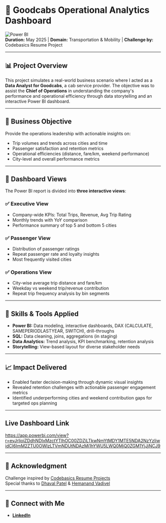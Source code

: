 # 🚖 Goodcabs Operational Analytics Dashboard

![Power BI](https://img.shields.io/badge/Tool-Power%20BI-blue)  
**Duration:** May 2025 | **Domain:** Transportation & Mobility | **Challenge by:** Codebasics Resume Project

---

## 📊 Project Overview

This project simulates a real-world business scenario where I acted as a **Data Analyst for Goodcabs**, a cab service provider. The objective was to assist the **Chief of Operations** in understanding the company's performance and operational efficiency through data storytelling and an interactive Power BI dashboard.

---

## 🎯 Business Objective

Provide the operations leadership with actionable insights on:

- Trip volumes and trends across cities and time
- Passenger satisfaction and retention metrics
- Operational efficiencies (distance, fare/km, weekend performance)
- City-level and overall performance metrics

---

## 📁 Dashboard Views

The Power BI report is divided into **three interactive views**:

### ✅ Executive View
- Company-wide KPIs: Total Trips, Revenue, Avg Trip Rating
- Monthly trends with YoY comparison
- Performance summary of top 5 and bottom 5 cities

### ✅ Passenger View
- Distribution of passenger ratings
- Repeat passenger rate and loyalty insights
- Most frequently visited cities

### ✅ Operations View
- City-wise average trip distance and fare/km
- Weekday vs weekend trip/revenue contribution
- Repeat trip frequency analysis by bin segments

---

## 🧠 Skills & Tools Applied

- **Power BI:** Data modeling, interactive dashboards, DAX (CALCULATE, SAMEPERIODLASTYEAR, SWITCH), drill-throughs
- **SQL:** Data cleaning, joins, aggregations (in staging)
- **Data Analytics:** Trend analysis, KPI benchmarking, retention analysis
- **Storytelling:** View-based layout for diverse stakeholder needs

---

## 📈 Impact Delivered

- Enabled faster decision-making through dynamic visual insights  
- Revealed retention challenges with actionable passenger engagement metrics  
- Identified underperforming cities and weekend contribution gaps for targeted ops planning

---

## Live Dashboard Link

https://app.powerbi.com/view?r=eyJrIjoiZDdhNDIxMzctYTlhOC00ZDZiLTkwNmYtMDY1MTE5NDA2NzYzIiwidCI6ImM2ZTU0OWIzLTVmNDUtNDAzMi1hYWU5LWQ0MjQ0ZGM1YjJjNCJ9

---

## 🙌 Acknowledgment

Challenge inspired by [Codebasics Resume Projects](https://www.codebasics.io/)  
Special thanks to [Dhaval Patel](https://www.linkedin.com/in/dhavalpatel) & [Hemanand Vadivel](https://www.linkedin.com/in/hemanandvadivel)

---

## 🔗 Connect with Me

- **[LinkedIn](https://www.linkedin.com/in/tushar-singh-671075226/)**  



